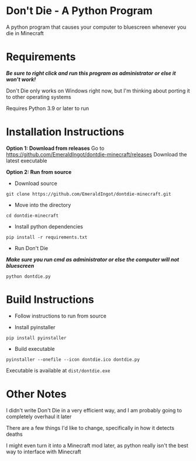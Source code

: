 # Don't Die - A Python Program
A python program that causes your computer to bluescreen whenever you die in Minecraft

# Requirements
***Be sure to right click and run this program as administrator or else it won't work!***

Don't Die only works on Windows right now, but I'm thinking about porting it to other operating systems

Requires Python 3.9 or later to run

# Installation Instructions
**Option 1: Download from releases**
Go to https://github.com/EmeraldIngot/dontdie-minecraft/releases
Download the latest executable

**Option 2: Run from source**

 - Download source
  
 `git clone https://github.com/EmeraldIngot/dontdie-minecraft.git`
 
 - Move into the directory
 
 `cd dontdie-minecraft`
 
 - Install python dependencies
  
`pip install -r requirements.txt`

 - Run Don't Die
 
 ***Make sure you run cmd as administrator or else the computer will not bluescreen***
 
 `python dontdie.py`


# Build Instructions

 - Follow instructions to run from source
 
 - Install pyinstaller
 
 `pip install pyinstaller`

 - Build executable
 
 `pyinstaller --onefile --icon dontdie.ico dontdie.py`

Executable is available at `dist/dontdie.exe`


# Other Notes
I didn't write Don't Die in a very efficient way, and I am probably going to completely overhaul it later

There are a few things I'd like to change, specifically in how it detects deaths

I might even turn it into a Minecraft mod later, as python really isn't the best way to interface with Minecraft
